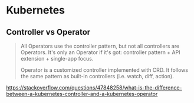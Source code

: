 # Kubernetes

## Controller vs Operator

> All Operators use the controller pattern, but not all controllers are Operators. It's only an Operator if it's got: controller pattern + API extension + single-app focus.
> 
> Operator is a customized controller implemented with CRD. It follows the same pattern as built-in controllers (i.e. watch, diff, action).

https://stackoverflow.com/questions/47848258/what-is-the-difference-between-a-kubernetes-controller-and-a-kubernetes-operator
